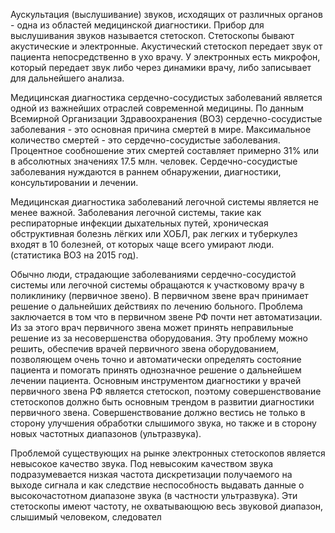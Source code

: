 Аускультация (выслушивание) звуков, исходящих от различных органов - одна из областей медицинской диагностики. Прибор для выслушивания звуков называется стетоскоп. Стетоскопы бывают акустические и электронные. Акустический стетоскоп передает звук от пациента непосредственно в ухо врачу. У электронных есть микрофон, который передает звук либо через динамики врачу, либо записывает для дальнейшего анализа.

Медицинская диагностика сердечно-сосудистых заболеваний является одной из важнейших отраслей современной медицины. По данным Всемирной Организации Здравоохранения (ВОЗ) сердечно-сосудистые заболевания - это основная причина смертей в мире. Максимальное количество смертей - это сердечно-сосудистые заболевания. Процентное сообношение этих смертей составляет примерно 31\% или в абсолютных значениях  17.5 млн. человек. Сердечно-сосудистые заболевания нуждаются в раннем обнаружении, диагностики, консультировании и лечении.

Медицинская диагностика заболеваний легочной системы является не менее важной. Заболевания легочной системы, такие как респираторные инфекции дыхательных путей, хроническая обструктивная болезнь лёгких или ХОБЛ, рак легких и туберкулез входят в 10 болезней, от которых чаще всего умирают люди. (статистика ВОЗ на 2015 год).

Обычно люди, страдающие заболеваниями сердечно-сосудистой системы или легочной системы обращаются к участковому врачу в поликлинику (первичное звено). В первичном звене врач принимает решение о дальнейших действиях по лечению больного. Проблема заключается в том что в первичном звене РФ почти нет автоматизации. Из за этого врач первичного звена может принять неправильные решение из за несовершенства оборудования. Эту проблему можно решить, обеспечив врачей первичного звена оборудованием, позволяющем очень точно и автоматически определять состояние пациента и помогать принять однозначное решение о дальнейшем лечении пациента. Основным инструментом диагностики у врачей первичного звена РФ является стетоскоп, поэтому совершенствование стетоскопов должно быть основным трендом в развитии диагностики первичного звена. Совершенствование должно вестись не только в сторону улучшения обработки слышимого звука, но также и в сторону новых частотных диапазонов (ультразвука).

Проблемой существующих на рынке электронных стетоскопов является невысокое качество звука. Под невысоким качеством звука подразумевается низкая частота дискретизации получаемого на выходе сигнала и как следствие неспособность выдавать данные о высокочастотном диапазоне звука (в частности ультразвука). Эти стетоскопы имеют частоту, не охватывающюю весь звуковой диапазон, слышимый человеком, следовател
